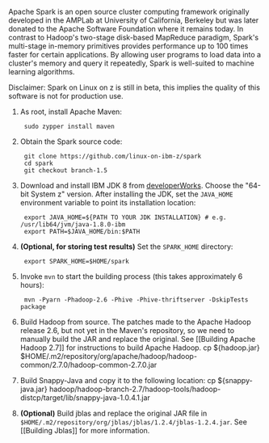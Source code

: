 Apache Spark is an open source cluster computing framework originally developed in the AMPLab at University of California, Berkeley but was later donated to the Apache Software Foundation where it remains today. In contrast to Hadoop's two-stage disk-based MapReduce paradigm, Spark's multi-stage in-memory primitives provides performance up to 100 times faster for certain applications. By allowing user programs to load data into a cluster's memory and query it repeatedly, Spark is well-suited to machine learning algorithms.

Disclaimer: Spark on Linux on z is still in beta, this implies the quality of this software is not for production use.

1. As root, install Apache Maven:

        sudo zypper install maven

2. Obtain the Spark source code:

        git clone https://github.com/linux-on-ibm-z/spark
        cd spark
        git checkout branch-1.5

3. Download and install IBM JDK 8 from [developerWorks](http://www.ibm.com/developerworks/java/jdk/linux/download.html). Choose the "64-bit System z" version. After installing the JDK, set the `JAVA_HOME` environment variable to point its installation location:

        export JAVA_HOME=${PATH TO YOUR JDK INSTALLATION} # e.g. /usr/lib64/jvm/java-1.8.0-ibm
        export PATH=$JAVA_HOME/bin:$PATH

4. **(Optional, for storing test results)** Set the `SPARK_HOME` directory:

        export SPARK_HOME=$HOME/spark

5. Invoke `mvn` to start the building process (this takes approximately 6 hours):

        mvn -Pyarn -Phadoop-2.6 -Phive -Phive-thriftserver -DskipTests package

6. Build Hadoop from source. The patches made to the Apache Hadoop release 2.6, but not yet in the Maven's repository, so we need to manually build the JAR and replace the original. See [[Building Apache Hadoop 2.7]] for instructions to build Apache Hadoop.
        cp ${hadoop.jar} $HOME/.m2/repository/org/apache/hadoop/hadoop-common/2.7.0/hadoop-common-2.7.0.jar 

7. Build Snappy-Java and copy it to the following location:
        cp ${snappy-java.jar} hadoop/hadoop-branch-2.7/hadoop-tools/hadoop-distcp/target/lib/snappy-java-1.0.4.1.jar

7. **(Optional)** Build jblas and replace the original JAR file in `$HOME/.m2/repository/org/jblas/jblas/1.2.4/jblas-1.2.4.jar`. See [[Building Jblas]] for more information.